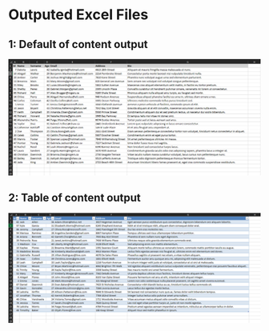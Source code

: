 # Outputed Excel Files

## 1: Default of content output
![image info](./Images/Export_default.png)


## 2: Table of content output
![image info](./Images/Export_table.png)
